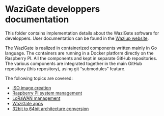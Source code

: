 WaziGate developpers documentation
=================================

This folder contains implementation details about the WaziGate software for developpers.
User documentation can be found in the [Waziup website](http://www.waziup.io).

The WaziGate is realized in containerized components written mainly in Go language.
The containers are running in a Docker platform directly on the Raspberry PI.
All the components and kept in separate GitHub repositories.
The various components are integrated together in the main GitHub repository (this repository), using git “submodules” feature.

The following topics are covered:
- [ISO image creation](GenerateISO.md)
- [Raspberry PI system management](System.md)
- [LoRaWAN management](LoRaWAN.md)
- [WaziGate apps](Apps.md)
- [32bit to 64bit architecture conversion](32bit_to_64bit_conversion.md)
